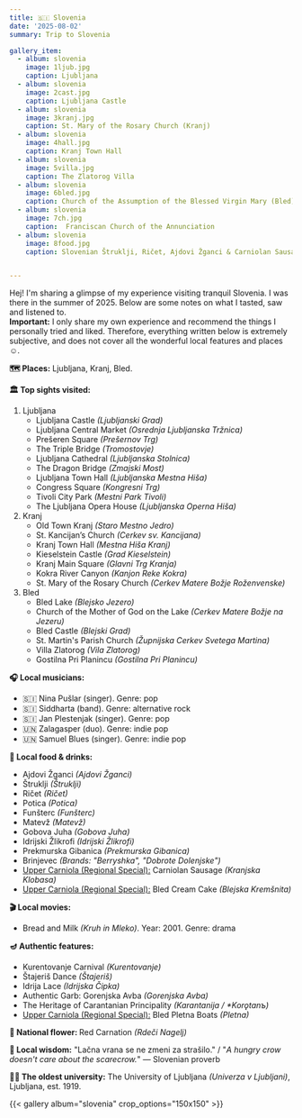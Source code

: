 ```yaml
---
title: 🇸🇮 Slovenia
date: '2025-08-02'
summary: Trip to Slovenia

gallery_item:
  - album: slovenia
    image: 1ljub.jpg
    caption: Ljubljana
  - album: slovenia
    image: 2cast.jpg
    caption: Ljubljana Castle 
  - album: slovenia
    image: 3kranj.jpg
    caption: St. Mary of the Rosary Church (Kranj)
  - album: slovenia
    image: 4hall.jpg
    caption: Kranj Town Hall
  - album: slovenia
    image: 5villa.jpg
    caption: The Zlatorog Villa 
  - album: slovenia
    image: 6bled.jpg
    caption: Church of the Assumption of the Blessed Virgin Mary (Bled)
  - album: slovenia
    image: 7ch.jpg
    caption:  Franciscan Church of the Annunciation
  - album: slovenia
    image: 8food.jpg
    caption: Slovenian Štruklji, Ričet, Ajdovi Žganci & Carniolan Sausages 


---
```

Hej! I'm sharing a glimpse of my experience visiting tranquil Slovenia. I was there in the summer of 2025. Below are some notes on what I tasted, saw and listened to.<br>
<b>Important:</b> I only share my own experience and recommend the things I personally tried and liked. Therefore, everything written below is extremely subjective, and does not cover all the wonderful local features and places ☺️.

<b>🗺 Places:</b> Ljubljana, Kranj, Bled.<br>

<b>🏛 Top sights visited: </b>
1. Ljubljana
    - Ljubljana Castle <i>(Ljubljanski Grad)</i>
    - Ljubljana Central Market <i>(Osrednja Ljubljanska Tržnica)</i>
    - Prešeren Square <i>(Prešernov Trg)</i>
    - The Triple Bridge <i>(Tromostovje)</i>
    - Ljubljana Cathedral <i>(Ljubljanska Stolnica)</i>
    - The Dragon Bridge <i>(Zmajski Most)</i>
    - Ljubljana Town Hall <i>(Ljubljanska Mestna Hiša)</i>
    - Congress Square <i>(Kongresni Trg)</i>
    - Tivoli City Park <i>(Mestni Park Tivoli)</i>
    - The Ljubljana Opera House <i>(Ljubljanska Operna Hiša)</i>  
2. Kranj
    - Old Town Kranj <i>(Staro Mestno Jedro)</i>
    - St. Kancijan’s Church <i>(Cerkev sv. Kancijana)</i>
    - Kranj Town Hall <i>(Mestna Hiša Kranj)</i>
    - Kieselstein Castle <i>(Grad Kieselstein)</i>
    - Kranj Main Square <i>(Glavni Trg Kranja)</i>
    - Kokra River Canyon <i>(Kanjon Reke Kokra)</i>
    - St. Mary of the Rosary Church <i>(Cerkev Matere Božje Roženvenske)</i>
3. Bled
    - Bled Lake <i>(Blejsko Jezero)</i>
    - Church of the Mother of God on the Lake <i>(Cerkev Matere Božje na Jezeru)</i>
    - Bled Castle <i>(Blejski Grad)</i>
    - St. Martin's Parish Church <i>(Župnijska Cerkev Svetega Martina)</i>
    - Villa Zlatorog <i>(Vila Zlatorog)</i>
    - Gostilna Pri Planincu <i>(Gostilna Pri Planincu)</i>

    

<b>🎧 Local musicians: </b>
- 🇸🇮 Nina Pušlar (singer). Genre: pop
- 🇸🇮 Siddharta (band). Genre: alternative rock
- 🇸🇮 Jan Plestenjak (singer). Genre: pop
- 🇺🇳 Zalagasper (duo). Genre: indie pop
- 🇺🇳 Samuel Blues (singer). Genre: indie pop


<b>🥘 Local food & drinks: </b>
- Ajdovi Žganci <i>(Ajdovi Žganci)</i>
- Štruklji <i>(Štruklji)</i>
- Ričet <i>(Ričet)</i>
- Potica <i>(Potica)</i>
- Funšterc <i>(Funšterc)</i>
- Matevž <i>(Matevž)</i>
- Gobova Juha <i>(Gobova Juha)</i>
- Idrijski Žlikrofi <i>(Idrijski Žlikrofi)</i>
- Prekmurska Gibanica <i>(Prekmurska Gibanica)</i>
- Brinjevec <i>(Brands: "Berryshka", "Dobrote Dolenjske")</i>
- <u>Upper Carniola (Regional Special):</u> Carniolan Sausage <i>(Kranjska Klobasa)</i>
- <u>Upper Carniola (Regional Special):</u> Bled Cream Cake <i>(Blejska Kremšnita)</i>


<b>🎬 Local movies:</b>
- Bread and Milk <i>(Kruh in Mleko)</i>. Year: 2001. Genre: drama


<b>🪔 Authentic features:</b>
- Kurentovanje Carnival <i>(Kurentovanje)</i>
- Štajeriš Dance <i>(Štajeriš)</i>
- Idrija Lace <i>(Idrijska Čipka)</i>
- Authentic Garb: Gorenjska Avba <i>(Gorenjska Avba)</i> 
- The Heritage of Carantanian Principality <i>(Karantanija / *Korǫtanъ)</i>
- <u>Upper Carniola (Regional Special):</u> Bled Pletna Boats <i>(Pletna)</i>



<b>💐 National flower: </b> Red Carnation <i>(Rdeči Nagelj)</i>


<b>🦉 Local wisdom:</b> "Lačna vrana se ne zmeni za strašilo."  / "<i>A hungry crow doesn't care about the scarecrow.</i>" —  Slovenian proverb


<b>👨‍🎓 The oldest university:</b> The University of Ljubljana <i>(Univerza v Ljubljani)</i>, Ljubljana, est. 1919. 

{{< gallery album="slovenia" crop_options="150x150" >}}
   

